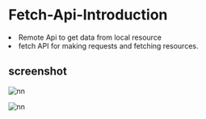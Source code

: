 # Fetch-Api-Introduction
<li>Remote Api to get data from local resource</li>
<li> fetch API for making requests and fetching resources.</li>

## screenshot

![nn](https://user-images.githubusercontent.com/12325386/29961122-0119f0e6-8f31-11e7-9e5a-bc8e99794ed6.JPG)

![nn](https://user-images.githubusercontent.com/12325386/29961170-4311fb60-8f31-11e7-874f-15610e8cb221.JPG)
